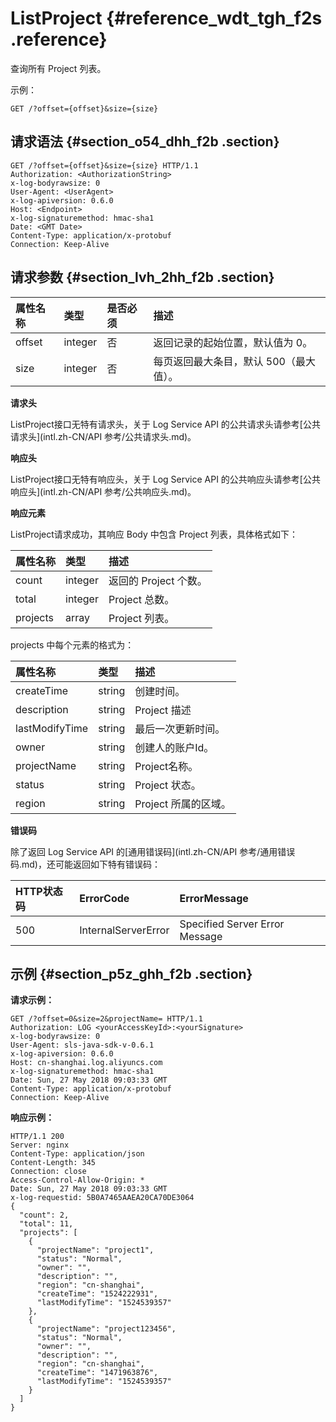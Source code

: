 # ListProject {#reference_wdt_tgh_f2s .reference}

查询所有 Project 列表。

示例：

``` {#codeblock_gij_7qr_6h6}
GET /?offset={offset}&size={size}
```

## 请求语法 {#section_o54_dhh_f2b .section}

``` {#codeblock_viy_fnh_p5c}
GET /?offset={offset}&size={size} HTTP/1.1
Authorization: <AuthorizationString>
x-log-bodyrawsize: 0
User-Agent: <UserAgent>
x-log-apiversion: 0.6.0
Host: <Endpoint>
x-log-signaturemethod: hmac-sha1
Date: <GMT Date>
Content-Type: application/x-protobuf
Connection: Keep-Alive
```

## 请求参数 {#section_lvh_2hh_f2b .section}

|属性名称|类型|是否必须|描述|
|:---|:-|:---|:-|
|offset|integer|否|返回记录的起始位置，默认值为 0。|
|size|integer|否|每页返回最大条目，默认 500（最大值）。|

 **请求头** 

ListProject接口无特有请求头，关于 Log Service API 的公共请求头请参考[公共请求头](intl.zh-CN/API 参考/公共请求头.md)。

 **响应头** 

ListProject接口无特有响应头，关于 Log Service API 的公共响应头请参考[公共响应头](intl.zh-CN/API 参考/公共响应头.md)。

 **响应元素** 

ListProject请求成功，其响应 Body 中包含 Project 列表，具体格式如下：

|属性名称|类型|描述|
|:---|:-|:-|
|count|integer|返回的 Project 个数。|
|total|integer|Project 总数。|
|projects|array|Project 列表。|

projects 中每个元素的格式为：

|属性名称|类型|描述|
|:---|:-|:-|
|createTime|string|创建时间。|
|description|string|Project 描述|
|lastModifyTime|string|最后一次更新时间。|
|owner|string|创建人的账户Id。|
|projectName|string|Project名称。|
|status|string|Project 状态。|
|region|string|Project 所属的区域。|

 **错误码** 

除了返回 Log Service API 的[通用错误码](intl.zh-CN/API 参考/通用错误码.md)，还可能返回如下特有错误码：

|**HTTP状态码**|**ErrorCode**|**ErrorMessage**|
|:----------|:------------|:---------------|
|500|InternalServerError|Specified Server Error Message|

## 示例 {#section_p5z_ghh_f2b .section}

**请求示例：** 

``` {#codeblock_wgn_nt2_w7w}
GET /?offset=0&size=2&projectName= HTTP/1.1
Authorization: LOG <yourAccessKeyId>:<yourSignature>
x-log-bodyrawsize: 0
User-Agent: sls-java-sdk-v-0.6.1
x-log-apiversion: 0.6.0
Host: cn-shanghai.log.aliyuncs.com
x-log-signaturemethod: hmac-sha1
Date: Sun, 27 May 2018 09:03:33 GMT
Content-Type: application/x-protobuf
Connection: Keep-Alive
```

**响应示例：** 

``` {#codeblock_w8c_6ci_j2q}
HTTP/1.1 200
Server: nginx
Content-Type: application/json
Content-Length: 345
Connection: close
Access-Control-Allow-Origin: *
Date: Sun, 27 May 2018 09:03:33 GMT
x-log-requestid: 5B0A7465AAEA20CA70DE3064
{
  "count": 2,
  "total": 11,
  "projects": [
    {
      "projectName": "project1",
      "status": "Normal",
      "owner": "",
      "description": "",
      "region": "cn-shanghai",
      "createTime": "1524222931",
      "lastModifyTime": "1524539357"
    },
    {
      "projectName": "project123456",
      "status": "Normal",
      "owner": "",
      "description": "",
      "region": "cn-shanghai",
      "createTime": "1471963876",
      "lastModifyTime": "1524539357"
    }
  ]
}
```

